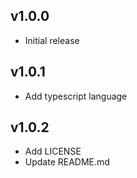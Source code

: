 ## v1.0.0

- Initial release

## v1.0.1

- Add typescript language

## v1.0.2

- Add LICENSE
- Update README.md